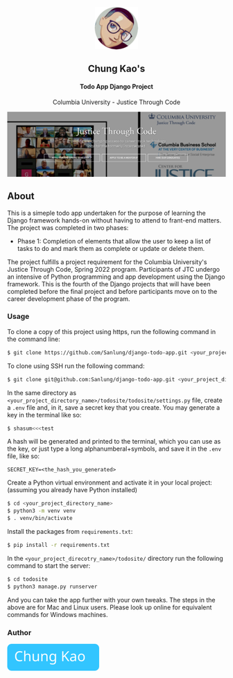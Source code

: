 <p align="center"><img width="100" src="./screenshots/avatar.png" /></p>
<h2 align="center">Chung Kao's</h2>
<h4 align="center">Todo App Django Project</h4>
<p align="center">Columbia University - Justice Through Code</p>
<p align="center"><img width="600" src="./screenshots/jtc_site_screenshot.png" /></p>

## About

This is a simeple todo app undertaken for the purpose of learning the Django framework hands-on without having to attend to frant-end matters. The project was completed in two phases:
- Phase 1: Completion of elements that allow the user to keep a list of tasks to do and mark them as complete or update or delete them.

The project fulfills a project requirement for the Columbia University's Justice Through Code, Spring 2022 program. Participants of JTC undergo an intensive of Python programming and app development using the Django framework. This is the fourth of the Django projects that will have been completed before the final project and before participants move on to the career development phase of the program.

### Usage

To clone a copy of this project using https, run the following command in the command line:

```bash
$ git clone https://github.com/Sanlung/django-todo-app.git <your_project_directory_name>
```

To clone using SSH run the following command:

```bash
$ git clone git@github.com:Sanlung/django-todo-app.git <your_project_directory_name>
```

In the same directory as `<your_project_directory_name>/todosite/todosite/settings.py` file, create a `.env` file and, in it, save a secret key that you create. You may generate a key in the terminal like so:

```bash
$ shasum<<<test
```

A hash will be generated and printed to the terminal, which you can use as the key, or just type a long alphanumberal+symbols, and save it in the `.env` file, like so:

```.env
SECRET_KEY=<the_hash_you_generated>
```

Create a Python virtual environment and activate it in your local project: (assuming you already have Python installed)

```bash
$ cd <your_project_directory_name>
$ python3 -m venv venv
$ . venv/bin/activate
```

Install the packages from `requirements.txt`:

```bash
$ pip install -r requirements.txt
```

In the `<your_project_direcotry_name>/todosite/` directory run the following command to start the server:

```bash
$ cd todosite
$ python3 manage.py runserver
```

And you can take the app further with your own tweaks. The steps in the above are for Mac and Linux users. Please look up online for equivalent commands for Windows machines.

### Author

[![Chung Kao](./screenshots/Chung_button.svg)](https://github.com/Sanlung)
